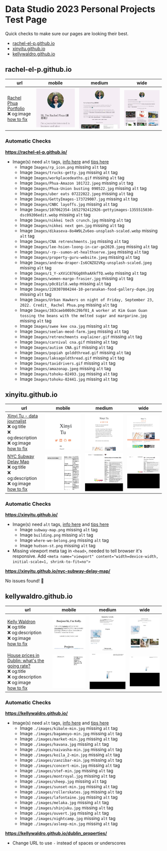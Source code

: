# Data Studio 2023 Personal Projects Test Page

Quick checks to make sure our pages are looking their best.

* [rachel-el-p.github.io](#rachel-el-pgithubio)
* [xinyitu.github.io](#xinyitugithubio)
* [kellywaldro.github.io](#kellywaldrogithubio)




## rachel-el-p.github.io


|url|mobile|medium|wide|
|---|---|---|---|
|[Rachel Phua  Portfolio](https://rachel-el-p.github.io/)<br>:x: og:image<br>[how to fix](tips/SOCIAL.md)|[![mobile](screenshots/rachel-el-p.github.io/index.html-mobile-thumb.jpg)](screenshots/rachel-el-p.github.io/index.html-mobile-full.jpg)|[![medium](screenshots/rachel-el-p.github.io/index.html-medium-thumb.jpg)](screenshots/rachel-el-p.github.io/index.html-medium-full.jpg)|[![wide](screenshots/rachel-el-p.github.io/index.html-wide-thumb.jpg)](screenshots/rachel-el-p.github.io/index.html-wide-full.jpg)|


### Automatic Checks

**https://rachel-el-p.github.io/**

* Image(s) need `alt` tags, [info here](https://abilitynet.org.uk/news-blogs/five-golden-rules-compliant-alt-text) and [tips here](https://twitter.com/FrankElavsky/status/1469023374529765385)
    * Image `Images/rp_icon.png` missing `alt` tag
    * Image `Images/trucks-getty.jpg` missing `alt` tag
    * Image `Images/workplacedeaths.gif` missing `alt` tag
    * Image `Images/Phua-Amazon 101722.jpeg` missing `alt` tag
    * Image `Images/Phua-Union busting 090522.jpg` missing `alt` tag
    * Image `Images/uber eats 07222022.jpeg` missing `alt` tag
    * Image `Images/GettyImages-173729007.jpg` missing `alt` tag
    * Image `Images/CNBC layoffs.jpg` missing `alt` tag
    * Image `Images/107062354-1652792412926-gettyimages-1355515030-dsc09206edit.webp` missing `alt` tag
    * Image `Images/nikkei tech crunch.jpg` missing `alt` tag
    * Image `Images/nikkei next gen.jpg` missing `alt` tag
    * Image `Images/dikaseva-8o4W9LZv6eo-unsplash-scaled.webp` missing `alt` tag
    * Image `Images/CNA retrenchments.jpg` missing `alt` tag
    * Image `Images/lee-hsien-loong-in-car-ge2020.jpeg` missing `alt` tag
    * Image `Images/-rp--sumon-at-healthserve.jpeg` missing `alt` tag
    * Image `Images/property-guru-website.jpeg` missing `alt` tag
    * Image `Images/andrew-draper-Is6CNZO2VKg-unsplash-scaled.jpeg` missing `alt` tag
    * Image `Images/1_Y-xXViC876Gg0XhaAXkfTQ.webp` missing `alt` tag
    * Image `Images/women-margo-frasier.jpg` missing `alt` tag
    * Image `Images/p0c81zl8.webp` missing `alt` tag
    * Image `Images/220307004244-10-peranakan-food-gallery-dupe.jpg` missing `alt` tag
    * Image `Images/Urban Hawkers on night of Friday, September 23, 2022. Credit_ Rachel Phua.png` missing `alt` tag
    * Image `Images/383caeb00b9c29bf01_A worker at Kim Guan Guan tossing the beans with the melted sugar and margarine.jpg` missing `alt` tag
    * Image `Images/swee kee cna.jpg` missing `alt` tag
    * Image `Images/seelan-meod-farm.jpeg` missing `alt` tag
    * Image `Images/retrenchments explainer.gif` missing `alt` tag
    * Image `Images/carnival cna.gif` missing `alt` tag
    * Image `Images/autism CNA.gif` missing `alt` tag
    * Image `Images/popiah golddthread.gif` missing `alt` tag
    * Image `Images/laksagoldthread.gif` missing `alt` tag
    * Image `Images/taxidrivers.gif` missing `alt` tag
    * Image `Images/amazonap.jpeg` missing `alt` tag
    * Image `Images/tohoku-02493.jpg` missing `alt` tag
    * Image `Images/tohoku-02441.jpg` missing `alt` tag



## xinyitu.github.io


|url|mobile|medium|wide|
|---|---|---|---|
|[Xinyi Tu - data journalist](https://xinyitu.github.io/)<br>:x: og:title<br>:x: og:description<br>:x: og:image<br>[how to fix](tips/SOCIAL.md)|[![mobile](screenshots/xinyitu.github.io/index.html-mobile-thumb.jpg)](screenshots/xinyitu.github.io/index.html-mobile-full.jpg)|[![medium](screenshots/xinyitu.github.io/index.html-medium-thumb.jpg)](screenshots/xinyitu.github.io/index.html-medium-full.jpg)|[![wide](screenshots/xinyitu.github.io/index.html-wide-thumb.jpg)](screenshots/xinyitu.github.io/index.html-wide-full.jpg)|
|[NYC Subway Delay Map](https://xinyitu.github.io/nyc-subway-delay-map/)<br>:x: og:title<br>:x: og:description<br>:x: og:image<br>[how to fix](tips/SOCIAL.md)|[![mobile](screenshots/xinyitu.github.io/nyc-subway-delay-map_index.html-mobile-thumb.jpg)](screenshots/xinyitu.github.io/nyc-subway-delay-map_index.html-mobile-full.jpg)|[![medium](screenshots/xinyitu.github.io/nyc-subway-delay-map_index.html-medium-thumb.jpg)](screenshots/xinyitu.github.io/nyc-subway-delay-map_index.html-medium-full.jpg)|[![wide](screenshots/xinyitu.github.io/nyc-subway-delay-map_index.html-wide-thumb.jpg)](screenshots/xinyitu.github.io/nyc-subway-delay-map_index.html-wide-full.jpg)|


### Automatic Checks

**https://xinyitu.github.io/**

* Image(s) need `alt` tags, [info here](https://abilitynet.org.uk/news-blogs/five-golden-rules-compliant-alt-text) and [tips here](https://twitter.com/FrankElavsky/status/1469023374529765385)
    * Image `subway-map.png` missing `alt` tag
    * Image `building.png` missing `alt` tag
    * Image `where-we-belong.png` missing `alt` tag
    * Image `hudson-st.png` missing `alt` tag
* Missing viewport meta tag in `<head>`, needed to tell browser it's responsive. Add `<meta name="viewport" content="width=device-width, initial-scale=1, shrink-to-fit=no">`

**https://xinyitu.github.io/nyc-subway-delay-map/**

No issues found! 🎉



## kellywaldro.github.io


|url|mobile|medium|wide|
|---|---|---|---|
|[Kelly Waldron](https://kellywaldro.github.io/)<br>:x: og:title<br>:x: og:description<br>:x: og:image<br>[how to fix](tips/SOCIAL.md)|[![mobile](screenshots/kellywaldro.github.io/index.html-mobile-thumb.jpg)](screenshots/kellywaldro.github.io/index.html-mobile-full.jpg)|[![medium](screenshots/kellywaldro.github.io/index.html-medium-thumb.jpg)](screenshots/kellywaldro.github.io/index.html-medium-full.jpg)|[![wide](screenshots/kellywaldro.github.io/index.html-wide-thumb.jpg)](screenshots/kellywaldro.github.io/index.html-wide-full.jpg)|
|[House prices in Dublin: what's the going rate?](https://kellywaldro.github.io/dublin_properties/)<br>:x: og:title<br>:x: og:description<br>:x: og:image<br>[how to fix](tips/SOCIAL.md)|[![mobile](screenshots/kellywaldro.github.io/dublin_properties_index.html-mobile-thumb.jpg)](screenshots/kellywaldro.github.io/dublin_properties_index.html-mobile-full.jpg)|[![medium](screenshots/kellywaldro.github.io/dublin_properties_index.html-medium-thumb.jpg)](screenshots/kellywaldro.github.io/dublin_properties_index.html-medium-full.jpg)|[![wide](screenshots/kellywaldro.github.io/dublin_properties_index.html-wide-thumb.jpg)](screenshots/kellywaldro.github.io/dublin_properties_index.html-wide-full.jpg)|


### Automatic Checks

**https://kellywaldro.github.io/**

* Image(s) need `alt` tags, [info here](https://abilitynet.org.uk/news-blogs/five-golden-rules-compliant-alt-text) and [tips here](https://twitter.com/FrankElavsky/status/1469023374529765385)
    * Image `./images/kibale-min.jpg` missing `alt` tag
    * Image `./images/bagamoyo-min.jpg` missing `alt` tag
    * Image `./images/market-min.jpg` missing `alt` tag
    * Image `./images/havana.jpg` missing `alt` tag
    * Image `./images/naivasha-min.jpg` missing `alt` tag
    * Image `./images/koila_2-min.jpg` missing `alt` tag
    * Image `./images/zanzibar-min.jpg` missing `alt` tag
    * Image `./images/concert-min.jpg` missing `alt` tag
    * Image `./images/stef-min.jpg` missing `alt` tag
    * Image `./images/montroyal.jpg` missing `alt` tag
    * Image `./images/sheep.jpg` missing `alt` tag
    * Image `./images/sunset-min.jpg` missing `alt` tag
    * Image `./images/rollerskates.jpg` missing `alt` tag
    * Image `./images/lafontaine.jpg` missing `alt` tag
    * Image `./images/melaka.jpg` missing `alt` tag
    * Image `./images/shinjuku.jpg` missing `alt` tag
    * Image `./images/ouvert.jpg` missing `alt` tag
    * Image `./images/nightcamp.jpg` missing `alt` tag
    * Image `./images/asleep-min.jpg` missing `alt` tag

**https://kellywaldro.github.io/dublin_properties/**

* Change URL to use `-` instead of spaces or underscores

